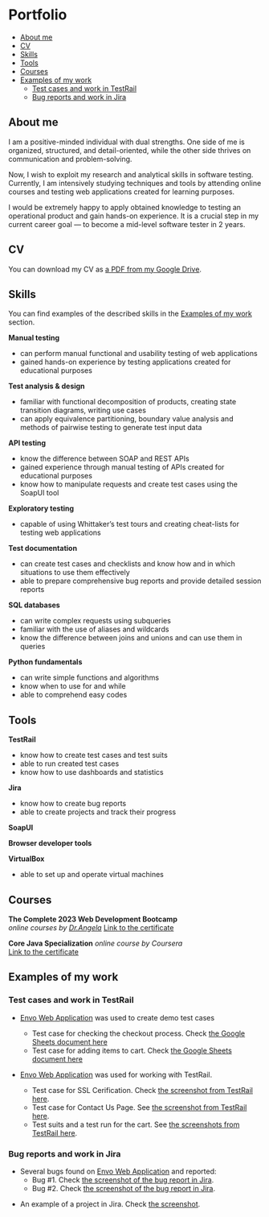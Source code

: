 # Portfolio
- [About me](#about-me)
- [CV](#cv)
- [Skills](#skills)
- [Tools](#tools)
- [Courses](#courses)
- [Examples of my work](#examples-of-my-work)
  * [Test cases and work in TestRail](#test-cases-and-work-in-testrail)
  * [Bug reports and work in Jira](#bug-reports-and-work-in-jira)

## About me

I am a positive-minded individual with dual strengths. One side of me is organized, structured, and detail-oriented, while the other side thrives on communication and problem-solving.

Now, I wish to exploit my research and analytical skills in software testing. Currently, I am intensively studying techniques and tools by attending online courses and testing web applications created for learning purposes.

I would be extremely happy to apply obtained knowledge to testing an operational product and gain hands-on experience. It is a crucial step in my current career goal — to become a mid-level software tester in 2 years.

## CV
You can download my CV as [a PDF from my Google Drive](https://drive.google.com/file/d/11ZpBE9Ccxux9nU18xkQ7wBHftb5BKScb/view?usp=sharing).

## Skills

You can find examples of the described skills in the [Examples of my work](#examples-of-my-work) section.

__Manual testing__
  * can perform manual functional and usability testing of web applications
  * gained hands-on experience by testing applications created for educational purposes

__Test analysis & design__
  * familiar with functional decomposition of products, creating state transition diagrams, writing use cases
  * can apply equivalence partitioning, boundary value analysis and methods of pairwise testing to generate test input data

__API testing__
  * know the difference between SOAP and REST APIs
  * gained experience through manual testing of APIs created for educational purposes
  * know how to manipulate requests and create test cases using the SoapUI tool

__Exploratory testing__
  * capable of using Whittaker’s test tours and creating cheat-lists for testing web applications

__Test documentation__
  * can create test cases and checklists and know how and in which situations to use them effectively
  * able to prepare comprehensive bug reports and provide detailed session reports

__SQL databases__
  * can write complex requests using subqueries
  * familiar with the use of aliases and wildcards
  * know the difference between joins and unions and can use them in queries

__Python fundamentals__
  * can write simple functions and algorithms
  * know when to use for and while
  * able to comprehend easy codes

## Tools

__TestRail__
  * know how to create test cases and test suits
  * able to run created test cases
  * know how to use dashboards and statistics

__Jira__
  * know how to create bug reports
  * able to create projects and track their progress

__SoapUI__

__Browser developer tools__

__VirtualBox__
  * able to set up and operate virtual machines

## Courses

__The Complete 2023 Web Development Bootcamp__  
*online courses by [Dr.Angela](https://www.udemy.com/user/4b4368a3-b5c8-4529-aa65-2056ec31f37e/)* 
[Link to the certificate ](https://www.udemy.com/certificate/UC-2e8f94bb-9e3c-482d-8121-2392cc65771d/)  

 __Core Java Specialization__ 
*online course by Coursera*     
[Link to the certificate](https://coursera.org/verify/specialization/GC6GLF7UM5GZ)

## Examples of my work

### Test cases and work in TestRail

- [Envo Web Application](http://envo.co.za/) was used to create demo test cases
  * Test case for checking the checkout process. Check [the Google Sheets document here](https://docs.google.com/spreadsheets/d/1wEXDt3vMD508L6dbUKzh8zpNHMNxLOb_XQKftCPv7iI/edit?usp=sharing)
  * Test case for adding items to cart. Check [the Google Sheets document here](https://docs.google.com/spreadsheets/d/1BzYmugHNU2dYBrt1bZL_jW2flHX16XPVFgfqEvXj2bs/edit?usp=sharing)

- [Envo Web Application](https://envo.co.za) was used for working with TestRail.
  * Test case for SSL Cerification. Check [the screenshot from TestRail here](https://drive.google.com/file/d/1TgO9p2TAjnx7SCe2JJT7VxwBYLI3ZrFr/view?usp=sharing).
  * Test case for Contact Us Page. See [the screenshot from TestRail here](https://drive.google.com/file/d/1tVjfpCKDThOMkcLEl1BQFTVypUOkFMfD/view?usp=sharing).
  * Test suits and a test run for the cart. See [the screenshots from TestRail here](https://drive.google.com/file/d/1_emVQizeiuiTrh5e-AwAkV044DZo2kMA/view?usp=sharing).

### Bug reports and work in Jira

- Several bugs found on [Envo Web Application](https://www.envo.co.za) and reported:
  * Bug #1. Check [the screenshot of the bug report in Jira](https://drive.google.com/file/d/121qMBcpZbajs6OxBicSKpnlc0q4gW6X7/view?usp=sharing).
  * Bug #2. Check [the screenshot of the bug report in Jira](https://drive.google.com/file/d/1ZiVcspIN75aCjjZEqsXUxmhYR06su49z/view?usp=sharing).
* An example of a project in Jira. Check [the screenshot](https://drive.google.com/file/d/1HfBai1dRiwucvDKCUCgyl1M2dGx-AhbT/view?usp=sharing).
